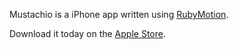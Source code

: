 
Mustachio is a iPhone app written using [RubyMotion](http://www.rubymotion.com/).

Download it today on the [Apple Store](http://itunes.apple.com/us/app/mustachio/id525324802?mt=8).